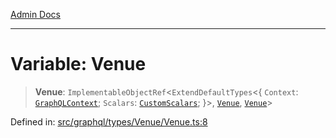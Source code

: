 [Admin Docs](/)

***

# Variable: Venue

> **Venue**: `ImplementableObjectRef`\<`ExtendDefaultTypes`\<\{ `Context`: [`GraphQLContext`](../../../../context/type-aliases/GraphQLContext.md); `Scalars`: [`CustomScalars`](../../../../scalars/type-aliases/CustomScalars.md); \}\>, [`Venue`](../type-aliases/Venue.md), [`Venue`](../type-aliases/Venue.md)\>

Defined in: [src/graphql/types/Venue/Venue.ts:8](https://github.com/PalisadoesFoundation/talawa-api/blob/31af62eb801979353402f1e291e74768cd64d85c/src/graphql/types/Venue/Venue.ts#L8)
